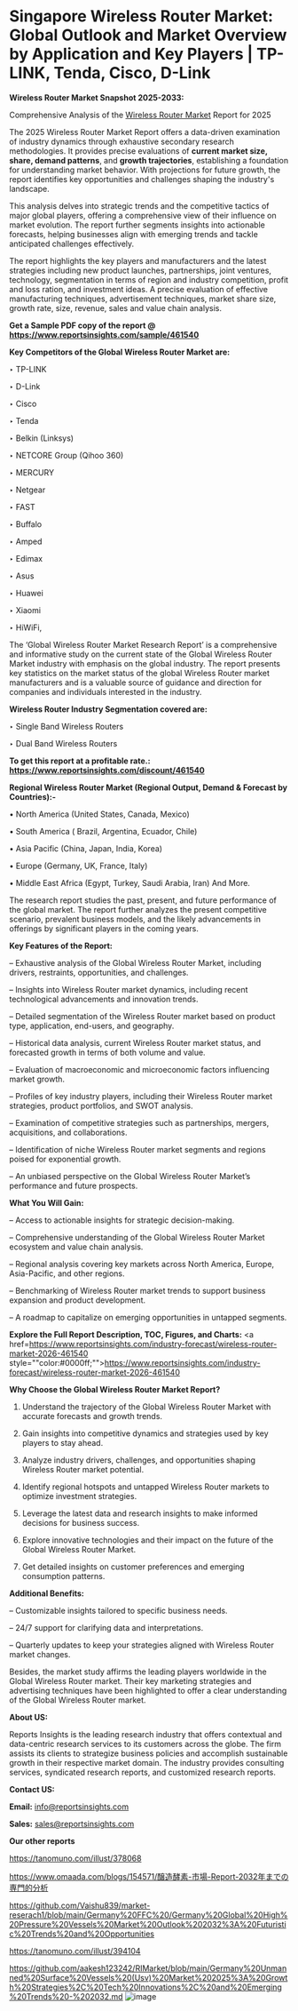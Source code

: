 # Singapore Wireless Router Market: Global Outlook and Market Overview by Application and Key Players | TP-LINK, Tenda, Cisco, D-Link

<strong>Wireless Router Market Snapshot 2025-2033:</strong>

Comprehensive Analysis of the <a href=https://www.reportsinsights.com/sample/461540>Wireless Router Market</a> Report for 2025

The 2025 Wireless Router Market Report offers a data-driven examination of industry dynamics through exhaustive secondary research methodologies. It provides precise evaluations of <strong>current market size, share, demand patterns</strong>, and <strong>growth trajectories</strong>, establishing a foundation for understanding market behavior. With projections for future growth, the report identifies key opportunities and challenges shaping the industry's landscape.

This analysis delves into strategic trends and the competitive tactics of major global players, offering a comprehensive view of their influence on market evolution. The report further segments insights into actionable forecasts, helping businesses align with emerging trends and tackle anticipated challenges effectively.

The report highlights the key players and manufacturers and the latest strategies including new product launches, partnerships, joint ventures, technology, segmentation in terms of region and industry competition, profit and loss ration, and investment ideas. A precise evaluation of effective manufacturing techniques, advertisement techniques, market share size, growth rate, size, revenue, sales and value chain analysis.

<strong>Get a Sample PDF copy of the report @ <a href=https://www.reportsinsights.com/sample/461540 style=color:#0000ff;>https://www.reportsinsights.com/sample/461540</a></strong>

<strong>Key Competitors of the Global Wireless Router Market are:</strong>

‣ TP-LINK

‣ D-Link

‣ Cisco

‣ Tenda

‣ Belkin (Linksys)

‣ NETCORE Group (Qihoo 360)

‣ MERCURY

‣ Netgear

‣ FAST

‣ Buffalo

‣ Amped

‣ Edimax

‣ Asus

‣ Huawei

‣ Xiaomi

‣ HiWiFi,

The ‘Global Wireless Router Market Research Report’ is a comprehensive and informative study on the current state of the Global Wireless Router Market industry with emphasis on the global industry. The report presents key statistics on the market status of the global Wireless Router market manufacturers and is a valuable source of guidance and direction for companies and individuals interested in the industry.

<strong>Wireless Router Industry Segmentation covered are:</strong>

‣ Single Band Wireless Routers

‣ Dual Band Wireless Routers

<strong>To get this report at a profitable rate.: <a href=https://www.reportsinsights.com/discount/461540 style=color:#0000ff;>https://www.reportsinsights.com/discount/461540</a></strong>

<strong>Regional Wireless Router Market (Regional Output, Demand &amp; Forecast by Countries):-</strong>

• North America (United States, Canada, Mexico)

• South America ( Brazil, Argentina, Ecuador, Chile)

• Asia Pacific (China, Japan, India, Korea)

• Europe (Germany, UK, France, Italy)

• Middle East Africa (Egypt, Turkey, Saudi Arabia, Iran) And More.

The research report studies the past, present, and future performance of the global market. The report further analyzes the present competitive scenario, prevalent business models, and the likely advancements in offerings by significant players in the coming years.

<strong>Key Features of the Report:</strong>

– Exhaustive analysis of the Global Wireless Router Market, including drivers, restraints, opportunities, and challenges.

– Insights into Wireless Router market dynamics, including recent technological advancements and innovation trends.

– Detailed segmentation of the Wireless Router market based on product type, application, end-users, and geography.

– Historical data analysis, current Wireless Router market status, and forecasted growth in terms of both volume and value.

– Evaluation of macroeconomic and microeconomic factors influencing market growth.

– Profiles of key industry players, including their Wireless Router market strategies, product portfolios, and SWOT analysis.

– Examination of competitive strategies such as partnerships, mergers, acquisitions, and collaborations.

– Identification of niche Wireless Router market segments and regions poised for exponential growth.

– An unbiased perspective on the Global Wireless Router Market’s performance and future prospects.

<strong>What You Will Gain:</strong>

– Access to actionable insights for strategic decision-making.

– Comprehensive understanding of the Global Wireless Router Market ecosystem and value chain analysis.

– Regional analysis covering key markets across North America, Europe, Asia-Pacific, and other regions.

– Benchmarking of Wireless Router market trends to support business expansion and product development.

– A roadmap to capitalize on emerging opportunities in untapped segments.

<strong>Explore the Full Report Description, TOC, Figures, and Charts:</strong>
<a href=https://www.reportsinsights.com/industry-forecast/wireless-router-market-2026-461540 style=""color:#0000ff;"">https://www.reportsinsights.com/industry-forecast/wireless-router-market-2026-461540</a>

<strong>Why Choose the Global Wireless Router Market Report?</strong>

1. Understand the trajectory of the Global Wireless Router Market with accurate forecasts and growth trends.

2. Gain insights into competitive dynamics and strategies used by key players to stay ahead.

3. Analyze industry drivers, challenges, and opportunities shaping Wireless Router market potential.

4. Identify regional hotspots and untapped Wireless Router markets to optimize investment strategies.

5. Leverage the latest data and research insights to make informed decisions for business success.

6. Explore innovative technologies and their impact on the future of the Global Wireless Router Market.

7. Get detailed insights on customer preferences and emerging consumption patterns.

<strong>Additional Benefits:</strong>

– Customizable insights tailored to specific business needs.

– 24/7 support for clarifying data and interpretations.

– Quarterly updates to keep your strategies aligned with Wireless Router market changes.

Besides, the market study affirms the leading players worldwide in the Global Wireless Router market. Their key marketing strategies and advertising techniques have been highlighted to offer a clear understanding of the Global Wireless Router market.

<strong><strong>About US</strong>:</strong>

Reports Insights is the leading research industry that offers contextual and data-centric research services to its customers across the globe. The firm assists its clients to strategize business policies and accomplish sustainable growth in their respective market domain. The industry provides consulting services, syndicated research reports, and customized research reports.

<strong>Contact US:</strong>

<p class=><b>Email:</b> <a href=mailto:info@reportsinsights.com>info@reportsinsights.com</a></p>
<p class=><b>Sales:</b> <a href=mailto:sales@reportsinsights.com>sales@reportsinsights.com</a></p>

<strong>Our other reports</strong>

<a href=https://tanomuno.com/illust/378068>https://tanomuno.com/illust/378068</a>

<a href=https://www.omaada.com/blogs/154571/醸造酵素-市場-Report-2032年までの専門的分析>https://www.omaada.com/blogs/154571/醸造酵素-市場-Report-2032年までの専門的分析</a>

<a href=https://github.com/Vaishu839/market-reserach1/blob/main/Germany%20FFC%20/Germany%20Global%20High%20Pressure%20Vessels%20Market%20Outlook%202032%3A%20Futuristic%20Trends%20and%20Opportunities>https://github.com/Vaishu839/market-reserach1/blob/main/Germany%20FFC%20/Germany%20Global%20High%20Pressure%20Vessels%20Market%20Outlook%202032%3A%20Futuristic%20Trends%20and%20Opportunities</a>

<a href=https://tanomuno.com/illust/394104>https://tanomuno.com/illust/394104</a>

<a href=https://github.com/aakesh123242/RIMarket/blob/main/Germany%20Unmanned%20Surface%20Vessels%20(Usv)%20Market%202025%3A%20Growth%20Strategies%2C%20Tech%20Innovations%2C%20and%20Emerging%20Trends%20-%202032.md>https://github.com/aakesh123242/RIMarket/blob/main/Germany%20Unmanned%20Surface%20Vessels%20(Usv)%20Market%202025%3A%20Growth%20Strategies%2C%20Tech%20Innovations%2C%20and%20Emerging%20Trends%20-%202032.md</a>
![image](https://github.com/user-attachments/assets/cda7c319-be2f-40c6-ace5-f9e9b40a7a88)

